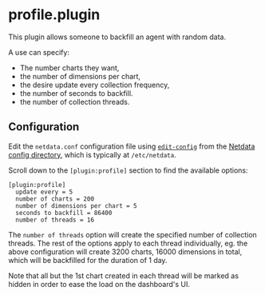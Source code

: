 # profile.plugin

This plugin allows someone to backfill an agent with random data.

A use can specify:

 - The number charts they want,
 - the number of dimensions per chart,
 - the desire update every collection frequency,
 - the number of seconds to backfill.
 - the number of collection threads.

## Configuration

Edit the `netdata.conf` configuration file using [`edit-config`](https://github.com/netdata/netdata/blob/master/docs/configure/nodes.md#use-edit-config-to-edit-configuration-files) from the [Netdata config directory](https://github.com/netdata/netdata/blob/master/docs/configure/nodes.md#the-netdata-config-directory), which is typically at `/etc/netdata`.

Scroll down to the `[plugin:profile]` section to find the available options:

```
[plugin:profile]
  update every = 5
  number of charts = 200
  number of dimensions per chart = 5
  seconds to backfill = 86400
  number of threads = 16
```

The `number of threads` option will create the specified number of collection
threads. The rest of the options apply to each thread individually, eg. the
above configuration will create 3200 charts, 16000 dimensions in total, which will be
backfilled for the duration of 1 day.

Note that all but the 1st chart created in each thread will be marked as hidden
in order to ease the load on the dashboard's UI.
